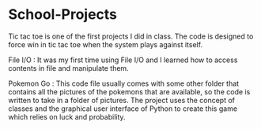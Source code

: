 # School-Projects
  Tic tac toe is one of the first projects I did in class. The code is designed to force win in tic tac toe when the system plays against itself.
  
  File I/O : It was my first time using File I/O and I learned how to access contents in file and manipulate them.
  
  Pokemon Go : This code file usually comes with some other folder that contains all the pictures of the pokemons that are available, so the code is written to take in a folder of pictures. The project uses the concept of classes and the graphical user interface of Python to create this game which relies on luck and probability.
